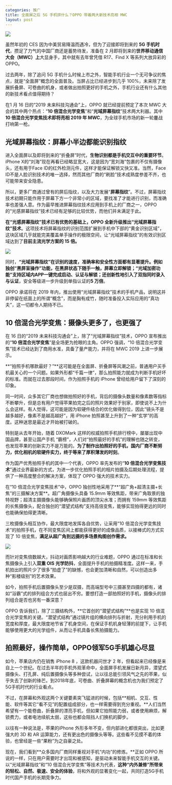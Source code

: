 ```yaml
---
categories: 推广
title: 全面屏之后 5G 手机拼什么？OPPO 带着两大新技术亮相 MWC
layout: post
---
```


![](http://ww1.sinaimg.cn/large/4b91f9d5gy1g1payan20oj21ob0s0wfw.jpg)

虽然年初的 CES 因为中美贸易降温而遇冷，但为了迎接即将到来的 **5G 手机时代**，攒足了力气的中国厂商还是蓄势待发，准备在 2 月即将到来的**世界移动通信大会（MWC）上**大显身手，其中就有去年曾凭借 R17、Find X 等系列大放异彩的 OPPO。

过去两年，除了追问 5G 手机什么时候上市之外，智能手机行业一个无可争议的焦点，就是“全面屏”概念的全面普及。当屏占比已经进步到几乎 100%，未来除了发展折叠屏、可卷曲的机身，或者做出拍照更好的手机之外，手机行业还有什么其他的新技术看点值得期待？

在1 月 16 日的“2019 未来科技沟通会”上，OPPO 就已经提前预定了本次 MWC 大会的其中两个热点：“**10 倍混合光学变焦**”和“**光域屏幕指纹**”技术两大利器。其中**10 倍混合光学变焦技术即将亮相 2019 年 MWC**，为全球手机市场的新一轮鏖战打响第一枪。

## 光域屏幕指纹：屏幕小半边都能识别指纹

进入全面屏以及即将到来的“折叠屏”时代，**生物识别都是手机交互中的重要环节**。iPhone X的“刘海”现在再看已经略显宽大，这是因为“宽刘海”包裹的不仅有摄像头，还有用于Face ID的红外检测元件，这样才能保证解锁又快又准。当然，Face ID不是人脸识别技术的唯一选择，然而其他厂商的“刷脸”技术成熟度参差不齐，也可能带来安全隐患。

所以，更多厂商通过曾有的屏后指纹，以及大力发展“**屏幕指纹**”。不过，屏幕指纹技术初期只能作用于屏幕下方一个非常小的区域，要找准了才能进行识别，而准确率也差强人意。作为最早推进屏幕指纹技术应用到手机上的厂商之一，OPPO 的“光感屏幕指纹”技术已经有足够的比较优势，而他们并未满足于此。

**在“光感屏幕指纹”技术已有优势的基础上，OPPO 全新升级推出“光域屏幕指纹”技术**。这项技术将屏幕指纹的识别范围扩展到手机中下部的“黄金识别区域”，这块区域几乎就能完美覆盖单手操作的极限空间，让“光域屏幕指纹”的有效识别区域达到了**目前主流光学方案的 15 倍。**

![](http://ww1.sinaimg.cn/large/4b91f9d5gy1g1pax9fulbj20hs0bq761.jpg)

同时，**“光域屏幕指纹”在识别的速度，准确率和安全性方面都有显著提升。**例如独创“**黑屏盲操作**”功能，在黑屏状态下随手一触，屏幕立即解锁；“**光域加密功能**”支持区域内APP一键完成启动、认证与解锁；还创新性地引入了**双指同时录入与认证**，安全等级进一步升级到单指认证的**5 万倍**。

OPPO 承诺将在 2019 年内，推出使用“光域屏幕指纹”技术的手机产品，说明这并非停留在纸面上的所谓“概念”，而是胸有成竹，随时准备投入实际应用的“真功夫”，这一切都令人期待不已。

## 10 倍混合光学变焦：摄像头更多了，也更强了

在 16 日的“2019 未来科技沟通会”上，除了“光域屏幕指纹”技术，OPPO 宣布推出的“**10 倍混合光学变焦**”是全场更为抢眼的主角。OPPO 强调，“10 倍混合光学变焦”技术已经达到了商用水准，具备了量产能力，并将在 MWC 2019 上进一步展示。

**“拍照手机哪款最好？”**这可能是在全面屏、折叠屏等风潮之前，普通用户买手机最关心的一个问题。如果外形都“千篇一律”，那么拍照能力就成为判断手机好坏的标准。而就在过去那段时间，作为拍照手机的 iPhone 曾经给用户留下了深刻的印象。

同一时间，众多其它厂商也想做拍照好的手机，背后的摄像头数量和像素数等指标不断攀升，但是总有用户觉得苹果拍完之后的照片效果好于别家，即使说不上为什么会这样。有人觉得，这可能是因为软硬件结合的优化做得到位，因此“镜头不是越多越好，像素不是越高越好”，用 iPhone 拍照甚至上升到了一种“玄学”的高度。这种迷思是最近才开始被打破的。

特别是从去年开始，随着 DXOMark 这样的权威拍照手机排行榜中，屡屡出现中国品牌，甚至让国产手机 “霸榜”，人们对“拍照最好的手机”的理解也随之转变，也发现苹果的创新实力不是万能的。**为了制作出拍照好的手机，国内厂商不断努力，优化相机的软硬件实力，终于等来了厚积薄发的时刻**。

作为国产优秀拍照手机的其中一个代表，OPPO 率先发布的“**10 倍混合光学变焦技术**”通过业界最新的方式，为进一步优化拍照手机的相片拍摄及后期处理流程，提供了一种高度整合的解决方案，体现了 OPPO 强大的技术实力。

在“10 倍混合光学变焦技术”中，OPPO 独创性地采用了**“超广角+超清主摄+长焦”的三摄解决方案**。超广角摄像头具备 15.9mm 等效焦距，带来广角取景的独特视野；超清主摄摄像头能够确保照片画质的顶尖水准；而拥有 159mm 等效焦距的长焦摄像头，配合独创的“潜望式结构”支持高倍变焦，能够实现拍得更远的同时也能确保拍得更清晰。

三枚摄像头相互协作，最大限度地发挥各自优势，让采用“10 倍混合光学变焦技术”的拍照手机，在不同变焦区间上都能获得更好的成像品质，以接棒式的方式实现了 10 倍变焦，**满足从超广角到远摄的多场景构图创作需求。**

![](http://ww1.sinaimg.cn/large/4b91f9d5gy1g1pawrhi7dj20hs0c8wgx.jpg)

而针对变焦倍数越大，抖动对画质影响越大的行业难题，OPPO 通过在标准和长焦摄像头上引入**双重 OIS 光学防抖**，全面提升手机的拍摄精准度。这样一来，手机拍出的照片少了很多“拍虚了”的缺憾，也会更加清晰和自然，可以创造出多种“影楼级别”的艺术效果。

如今，拍照手机后置摄像头至少是双摄，而高端型号中三摄甚至四摄的都有，诸如“浴霸”式的排列组合方式也层出不穷。要想打造一部拍照好的手机，摄像头的排列组合是否也另有一番深意？

OPPO 告诉我们，除了三摄结构外，**它首创的“潜望式结构”**也是实现 10 倍混合光学变焦的关键。“潜望式结构”通过镜片组的横向排列与折射，充分利用手机的宽度和厚度，最大限度地节省了机身空间，在保证手机机身轻薄的前提下，让手机能够使用更大的光学组件，从而让手机具备长焦拍摄能力。

## 拍照最好，操作简单，OPPO领军5G手机雄心尽显

如今，苹果店内仍在销售 iPhone 8 ，这款机器问世才 2 年，但看起来已经像是来自上一个世纪。在过去半年的手机外观革命中，全面屏手机发展日新月异，潜望式摄像头、打孔屏、纯后置摄像头等多种尝试，让以往总能引领风气之先的苹果，似乎失去了创新的锋芒。到2018年底，可卷曲、折叠屏幕的概念机也为我们预定了5G手机时代的行业看点。

不过，在屏幕和外观这两个关键要素突飞猛进的时候，包括**相机、交互、性能、软件等其它“看不见”的配置组成部分，也一样需要得到充分重视。**人们当然希望有一个能卷曲，折叠屏的漂亮手机，但如果它拍照能力弱，或者使用麻烦，解锁费力，或者电池续航太弱，这些也都会阻挡人们换机的脚步。

以往有一种说法是，苹果的iPhone 外形多年不变，但内部进化都很突出，比如更强大的 3D 和 AR 运算能力，还有更出色的摄像头等等。这些看不见摸不着的体验，也曾经是一些“果粉”为之自豪之处。

现在，我们看到**众多国内厂商同样重视对手机“内功”的修炼。**正如 OPPO 所说的一样，只在用户需要时才出现和被感知，是驱动未来智能手机交互的关键。以“光域屏幕指纹”和“10 倍混合光学变焦”等技术为代表，**这种“内外兼修”所带来的轻松、自然、极速、安全的体验**，将和外观的显著变化一起，共同打造5G手机时代国产手机的长期竞争力。